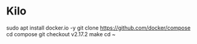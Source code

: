 # Kilo
sudo apt install docker.io -y git clone https://github.com/docker/compose cd compose git checkout v2.17.2 make cd ~
